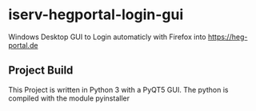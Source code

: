 # iserv-hegportal-login-gui
Windows Desktop GUI to Login automaticly with Firefox into https://heg-portal.de

## Project Build
This Project is written in Python 3 with a PyQT5 GUI. The python is compiled with the module pyinstaller
